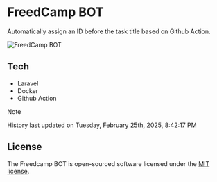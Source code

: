# FreedCamp BOT

Automatically assign an ID before the task title based on Github Action.

![FreedCamp BOT](https://repository-images.githubusercontent.com/737932867/7d34798b-2680-471c-b089-a78a718d3d6a)

## Tech

- Laravel
- Docker
- Github Action

> [!NOTE]  
> History last updated on Tuesday, February 25th, 2025, 8:42:17 PM

## License

The Freedcamp BOT is open-sourced software licensed under the [MIT license](https://opensource.org/licenses/MIT).
